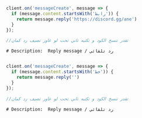 ```js

client.on('messageCreate', message => {
  if (message.content.startsWith('رابط')) {
    return message.reply('https://discord.gg/ane')
  }
});

//تقدر تنسخ الكود و تكتبه تاني تحت لو عاوز تضيف رد كمان 
```
```# Description:  Reply message / رد تلقائي ```


```js

client.on('messageCreate', message => {
  if (message.content.startsWith('خط')) {
    return message.reply('')
  }
});

//تقدر تنسخ الكود و تكتبه تاني تحت لو عاوز تضيف رد كمان 
```
```# Description:  Reply message / رد تلقائي ```
